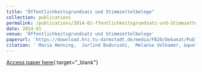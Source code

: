 ```yaml
---
title: "Öffentlichkeitsgrundsatz und Stimmzettelbelege"
collection: publications
permalink: /publications/2014-01-ffentlichkeitsgrundsatz-und-Stimmzettelbelege
date: 2014-01
venue: 'Öffentlichkeitsgrundsatz und Stimmzettelbelege'
paperurl: 'https://download.hrz.tu-darmstadt.de/media/FB20/Dekanat/Publikationen/SECUSO/OEffentlichkeitsgrundsatzundStimmzettelbelege.pdf'
citation: ' Maria Henning,  Jurlind Budurushi,  Melanie Volkamer, &quot;Öffentlichkeitsgrundsatz und Stimmzettelbelege.&quot; Öffentlichkeitsgrundsatz und Stimmzettelbelege, 2014.'
---
```

[Access paper here](https://download.hrz.tu-darmstadt.de/media/FB20/Dekanat/Publikationen/SECUSO/OEffentlichkeitsgrundsatzundStimmzettelbelege.pdf){:target="_blank"}
